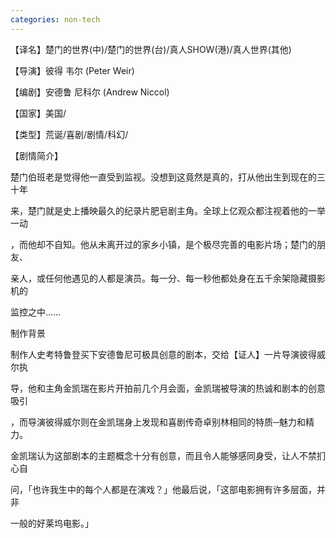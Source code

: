 ```yaml
---
categories: non-tech
---
```

【译名】楚门的世界(中)/楚门的世界(台)/真人SHOW(港)/真人世界(其他) 

【导演】彼得 韦尔 (Peter Weir) 

【编剧】安德鲁 尼科尔 (Andrew Niccol) 

【国家】美国/ 

【类型】荒诞/喜剧/剧情/科幻/ 

【剧情简介】 



楚门伯班老是觉得他一直受到监视。没想到这竟然是真的，打从他出生到现在的三十年 

来，楚门就是史上播映最久的纪录片肥皂剧主角。全球上亿观众都注视着他的一举一动 

，而他却不自知。他从未离开过的家乡小镇，是个极尽完善的电影片场；楚门的朋友、 

亲人，或任何他遇见的人都是演员。每一分、每一秒他都处身在五千余架隐藏摄影机的 

监控之中...... 

制作背景 

制作人史考特鲁登买下安德鲁尼可极具创意的剧本，交给【证人】一片导演彼得威尔执 

导，他和主角金凯瑞在影片开拍前几个月会面，金凯瑞被导演的热诚和剧本的创意吸引 

，而导演彼得威尔则在金凯瑞身上发现和喜剧传奇卓别林相同的特质─魅力和精力。 

金凯瑞认为这部剧本的主题概念十分有创意，而且令人能够感同身受，让人不禁扪心自 

问，「也许我生中的每个人都是在演戏？」他最后说，「这部电影拥有许多层面，并非 

一般的好莱坞电影。」 
